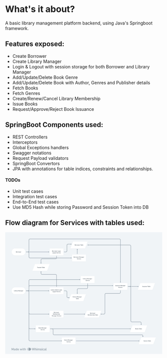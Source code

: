 # What's it about?
A basic library management platform backend, using Java's Springboot framework.  


## Features exposed:

* Create Borrower
* Create Library Manager
* Login & Logout with session storage for both Borrower and Library Manager
* Add/Update/Delete Book Genre
* Add/Update/Delete Book with Author, Genres and Publisher details
* Fetch Books
* Fetch Genres
* Create/Renew/Cancel Library Membership
* Issue Books
* Request/Approve/Reject Book Issuance

## SpringBoot Components used:

* REST Controllers
* Interceptors
* Global Exceptions handlers
* Swagger notations
* Request Payload validators
* SpringBoot Convertors
* JPA with annotations for table indices, constraints and relationships.

#### TODOs
* Unit test cases
* Integration test cases
* End-to-End test cases
* Use MD5 Hash while storing Password and Session Token into DB

## Flow diagram for Services with tables used:

![](https://github.com/Atypical3991/library-management-platform/blob/main/libary%20maangement%20platform.png)
